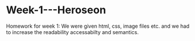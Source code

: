 # Week-1---Heroseon

Homework for week 1: We were given html, css, image files etc. and we had to increase the readability accessabilty and semantics.